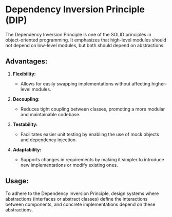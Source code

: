 # Dependency Inversion Principle (DIP)

The Dependency Inversion Principle is one of the SOLID principles in object-oriented programming. It emphasizes that high-level modules should not depend on low-level modules, but both should depend on abstractions.

## Advantages:

1. **Flexibility:**
   - Allows for easily swapping implementations without affecting higher-level modules.

2. **Decoupling:**
   - Reduces tight coupling between classes, promoting a more modular and maintainable codebase.

3. **Testability:**
   - Facilitates easier unit testing by enabling the use of mock objects and dependency injection.

4. **Adaptability:**
   - Supports changes in requirements by making it simpler to introduce new implementations or modify existing ones.

## Usage:

To adhere to the Dependency Inversion Principle, design systems where abstractions (interfaces or abstract classes) define the interactions between components, and concrete implementations depend on these abstractions.
